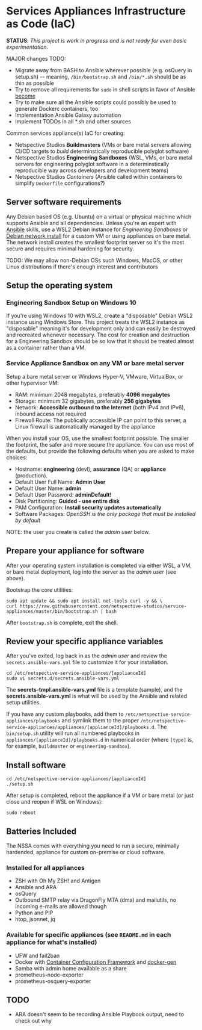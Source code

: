 # Services Appliances Infrastructure as Code (IaC)

**STATUS**: *This project is work in progress and is not ready for even basic experimentation.*

MAJOR changes TODO:
* Migrate away from BASH to Ansible wherever possible (e.g. osQuery in setup.sh) -- meaning, `/bin/bootstrap.sh` and `/bin/*.sh` should be as thin as possible
* Try to remove all requirements for `sudo` in shell scripts in favor of Ansible [become](https://docs.ansible.com/ansible/latest/user_guide/become.html#become-directives)
* Try to make sure all the Ansible scripts could possibly be used to generate Dockerc containers, too
* Implementation Ansible Galaxy automation
* Implement TODOs in all *.sh and other sources

Common services appliance(s) IaC for creating:

* Netspective Studios **Buildmasters** (VMs or bare metal servers allowing CI/CD targets to *build* determinstically reproducible polyglot software)
* Netspective Studios **Engineering Sandboxes** (WSL, VMs, or bare metal servers for engineering polyglot software in a determinstically reproducible way across developers and development teams)
* Netspective Studios *Containers* (Ansible called within containers to simplify `Dockerfile` configurations?)

## Server software requirements

Any Debian based OS (e.g. Ubuntu) on a virtual or physical machine which supports Ansible and all dependencies. Unless you're an expert with [Ansible](https://www.ansible.com/) skills, use a WSL2 Debian instance for *Engineering Sandboxes* or [Debian network install](https://www.debian.org/CD/netinst/) for a custom VM or using appliances on bare metal. The network install creates the smallest footprint server so it's the most secure and requires minimal hardening for security.

TODO: We may allow non-Debian OSs such Windows, MacOS, or other Linux distributions if there's enough interest and contributors

## Setup the operating system

### Engineering Sandbox Setup on Windows 10

If you're using Windows 10 with WSL2, create a "disposable" Debian WSL2 instance using Windows Store. This project treats the WSL2 instance as "disposable" meaning it's for development only and can easily be destroyed and recreated whenever necessary. The cost for creation and destruction for a Engineering Sandbox should be so low that it should be treated almost as a container rather than a VM. 

### Service Appliance Sandbox on any VM or bare metal server

Setup a bare metal server or Windows Hyper-V, VMware, VirtualBox, or other hypervisor VM:

* RAM: minimum 2048  megabytes, preferably **4096 megabytes**
* Storage: minimum 32 gigabytes, preferably **256 gigabytes**
* Network: **Accessible outbound to the Internet** (both IPv4 and IPv6), inbound access not required
* Firewall Route: The publically accessible IP can point to this server, a Linux firewall is automatically managed by the appliance

When you install your OS, use the smallest footprint possible. The smaller the footprint, the safer and more secure the appliance. You can use most of the defaults, but provide the following defaults when you are asked to make choices:

* Hostname: **engineering** (devl), **assurance** (QA) or **appliance** (production).
* Default User Full Name: **Admin User**
* Default User Name: **admin**
* Default User Password: **adminDefault!**
* Disk Partitioning: **Guided - use entire disk**
* PAM Configuration: **Install security updates automatically**
* Software Packages: *OpenSSH is the only package that must be installed by default*

NOTE: the user you create is called the *admin user* below. 

## Prepare your appliance for software

After your operating system installation is completed via either WSL, a VM, or bare metal deployment, log into the server as the *admin user* (see above).

Bootstrap the core utilities:

    sudo apt update && sudo apt install net-tools curl -y && \
    curl https://raw.githubusercontent.com/netspective-studios/service-appliances/master/bin/bootstrap.sh | bash

After `bootstrap.sh` is complete, exit the shell.

## Review your specific appliance variables

After you've exited, log back in as the *admin user* and review the `secrets.ansible-vars.yml` file to customize it for your installation. 

    cd /etc/netspective-service-appliances/[applianceId]
    sudo vi secrets.d/secrets.ansible-vars.yml

The **secrets-tmpl.ansible-vars.yml** file is a template (sample), and the **secrets.ansible-vars.yml** is what will be used by the Ansible and related setup utilities.

If you have any custom playbooks, add them to `/etc/netspective-service-appliances/playbooks` and symlink them to the proper `/etc/netspective-service-appliances/appliances/[applianceId]/playbooks.d`. The `bin/setup.sh` utility will run all numbered playbooks in `appliances/[applianceId]/playbooks.d` in numerical order (where `[type]` is, for example, `buildmaster` or `engineering-sandbox`).

## Install software

    cd /etc/netspective-service-appliances/[applianceId]
    ./setup.sh

After setup is completed, reboot the appliance if a VM or bare metal (or just close and reopen if WSL on Windows):

    sudo reboot

## Batteries Included

The NSSA comes with everything you need to run a secure, minimally hardended, appliance for custom on-premise or cloud software. 

### Installed for all appliances

* ZSH with Oh My ZSH! and Antigen
* Ansible and ARA
* osQuery
* Outbound SMTP relay via DragonFly MTA (dma) and mailutils, no incoming e-mails are allowed though
* Python and PIP
* htop, jsonnet, jq

### Available for specific appliances (see `README.md` in each appliance for what's installed)

* UFW and fail2ban
* Docker with [Container Configuration Framework](/netspective-studios/container-config-framework) and [docker-gen](https://github.com/jwilder/docker-gen)
* Samba with admin home available as a share
* prometheus-node-exporter
* prometheus-osquery-exporter

## TODO

* ARA doesn't seem to be recording Ansible Playbook output, need to check out why
